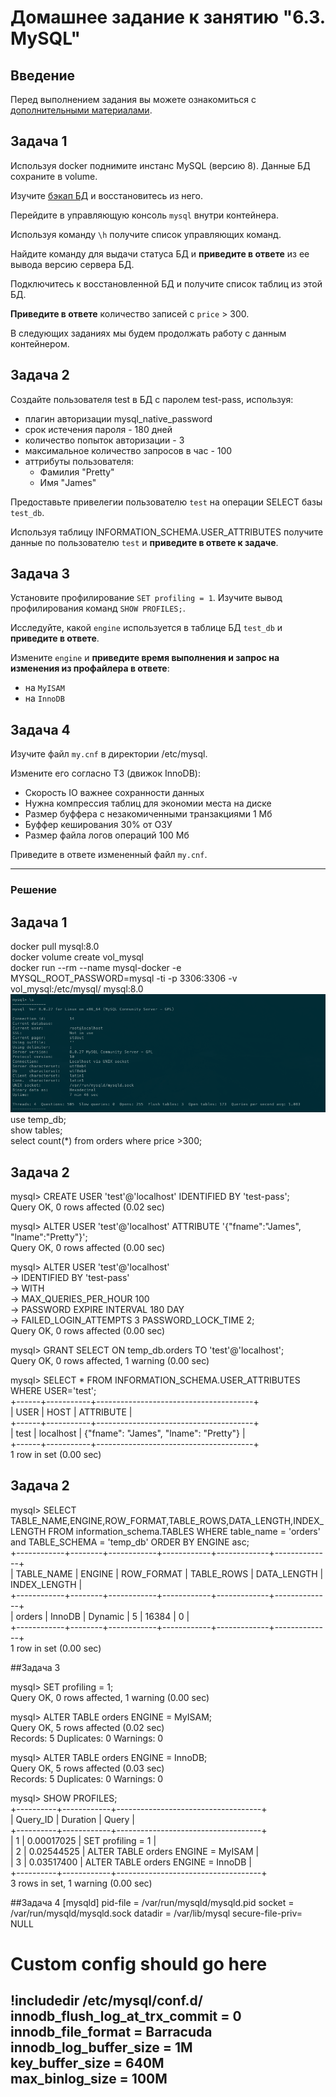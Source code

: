# Домашнее задание к занятию "6.3. MySQL"

## Введение

Перед выполнением задания вы можете ознакомиться с
[дополнительными материалами](https://github.com/netology-code/virt-homeworks/tree/master/additional/README.md).

## Задача 1

Используя docker поднимите инстанс MySQL (версию 8). Данные БД сохраните в volume.

Изучите [бэкап БД](https://github.com/netology-code/virt-homeworks/tree/master/06-db-03-mysql/test_data) и
восстановитесь из него.

Перейдите в управляющую консоль `mysql` внутри контейнера.

Используя команду `\h` получите список управляющих команд.

Найдите команду для выдачи статуса БД и **приведите в ответе** из ее вывода версию сервера БД.

Подключитесь к восстановленной БД и получите список таблиц из этой БД.

**Приведите в ответе** количество записей с `price` > 300.

В следующих заданиях мы будем продолжать работу с данным контейнером.

## Задача 2

Создайте пользователя test в БД c паролем test-pass, используя:
- плагин авторизации mysql_native_password
- срок истечения пароля - 180 дней
- количество попыток авторизации - 3
- максимальное количество запросов в час - 100
- аттрибуты пользователя:
    - Фамилия "Pretty"
    - Имя "James"

Предоставьте привелегии пользователю `test` на операции SELECT базы `test_db`.

Используя таблицу INFORMATION_SCHEMA.USER_ATTRIBUTES получите данные по пользователю `test` и
**приведите в ответе к задаче**.

## Задача 3

Установите профилирование `SET profiling = 1`.
Изучите вывод профилирования команд `SHOW PROFILES;`.

Исследуйте, какой `engine` используется в таблице БД `test_db` и **приведите в ответе**.

Измените `engine` и **приведите время выполнения и запрос на изменения из профайлера в ответе**:
- на `MyISAM`
- на `InnoDB`

## Задача 4

Изучите файл `my.cnf` в директории /etc/mysql.

Измените его согласно ТЗ (движок InnoDB):
- Скорость IO важнее сохранности данных
- Нужна компрессия таблиц для экономии места на диске
- Размер буффера с незакомиченными транзакциями 1 Мб
- Буффер кеширования 30% от ОЗУ
- Размер файла логов операций 100 Мб

Приведите в ответе измененный файл `my.cnf`.

---

### Решение
## Задача 1

docker pull mysql:8.0  
docker volume create vol_mysql  
docker run --rm --name mysql-docker -e MYSQL_ROOT_PASSWORD=mysql -ti -p 3306:3306 -v vol_mysql:/etc/mysql/ mysql:8.0  
![Obraz](1.png)  
use temp_db;  
show tables;  
select count(*) from orders where price >300;  
## Задача 2  
mysql> CREATE USER 'test'@'localhost' IDENTIFIED BY 'test-pass';  
Query OK, 0 rows affected (0.02 sec)  

mysql> ALTER USER 'test'@'localhost' ATTRIBUTE '{"fname":"James", "lname":"Pretty"}';  
Query OK, 0 rows affected (0.00 sec)  

mysql> ALTER USER 'test'@'localhost'  
    -> IDENTIFIED BY 'test-pass'  
    -> WITH  
    -> MAX_QUERIES_PER_HOUR 100  
    -> PASSWORD EXPIRE INTERVAL 180 DAY  
    -> FAILED_LOGIN_ATTEMPTS 3 PASSWORD_LOCK_TIME 2;  
Query OK, 0 rows affected (0.00 sec)  

mysql> GRANT SELECT ON temp_db.orders TO 'test'@'localhost';  
Query OK, 0 rows affected, 1 warning (0.00 sec)  

mysql> SELECT * FROM INFORMATION_SCHEMA.USER_ATTRIBUTES WHERE USER='test';  
+------+-----------+---------------------------------------+  
| USER | HOST      | ATTRIBUTE                             |  
+------+-----------+---------------------------------------+  
| test | localhost | {"fname": "James", "lname": "Pretty"} |  
+------+-----------+---------------------------------------+  
1 row in set (0.00 sec)  

## Задача 2  

mysql> SELECT TABLE_NAME,ENGINE,ROW_FORMAT,TABLE_ROWS,DATA_LENGTH,INDEX_LENGTH FROM information_schema.TABLES   WHERE table_name = 'orders'  
and  TABLE_SCHEMA = 'temp_db' ORDER BY ENGINE asc;  
+------------+--------+------------+------------+-------------+--------------+  
| TABLE_NAME | ENGINE | ROW_FORMAT | TABLE_ROWS | DATA_LENGTH | INDEX_LENGTH |  
+------------+--------+------------+------------+-------------+--------------+  
| orders     | InnoDB | Dynamic    |          5 |       16384 |            0 |  
+------------+--------+------------+------------+-------------+--------------+  
1 row in set (0.00 sec)  

##Задача 3

mysql> SET profiling = 1;  
Query OK, 0 rows affected, 1 warning (0.00 sec)  

mysql> ALTER TABLE orders ENGINE = MyISAM;  
Query OK, 5 rows affected (0.02 sec)  
Records: 5  Duplicates: 0  Warnings: 0  

mysql> ALTER TABLE orders ENGINE = InnoDB;  
Query OK, 5 rows affected (0.03 sec)  
Records: 5  Duplicates: 0  Warnings: 0  

mysql> SHOW PROFILES;  
+----------+------------+------------------------------------+  
| Query_ID | Duration   | Query                              |  
+----------+------------+------------------------------------+  
|        1 | 0.00017025 | SET profiling = 1                  |  
|        2 | 0.02544525 | ALTER TABLE orders ENGINE = MyISAM |  
|        3 | 0.03517400 | ALTER TABLE orders ENGINE = InnoDB |  
+----------+------------+------------------------------------+  
3 rows in set, 1 warning (0.00 sec)  

##Задача 4
[mysqld]
pid-file        = /var/run/mysqld/mysqld.pid
socket          = /var/run/mysqld/mysqld.sock
datadir         = /var/lib/mysql
secure-file-priv= NULL

# Custom config should go here  

!includedir /etc/mysql/conf.d/  
innodb_flush_log_at_trx_commit = 0  
innodb_file_format = Barracuda  
innodb_log_buffer_size = 1M  
key_buffer_size = 640M  
max_binlog_size = 100M  
---
